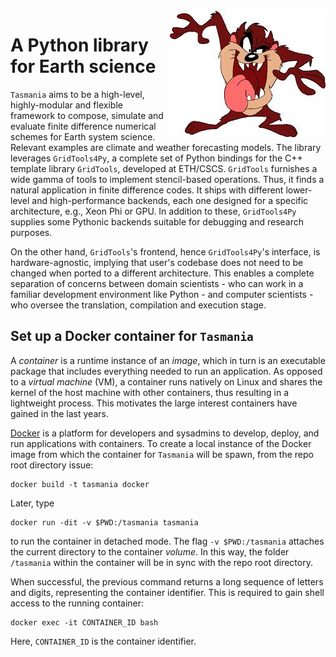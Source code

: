 <img align="right" src="taz.jpeg">

A Python library for Earth science
==================================

`Tasmania` aims to be a high-level, highly-modular and flexible framework to compose, simulate and evaluate finite difference numerical schemes for Earth system science. Relevant examples are climate and weather forecasting models. The library leverages `GridTools4Py`, a complete set of Python bindings for the C++ template library `GridTools`, developed at ETH/CSCS. `GridTools` furnishes a wide gamma of tools to implement stencil-based operations. Thus, it finds a natural application in finite difference codes. It ships with different lower-level and high-performance backends, each one designed for a specific architecture, e.g., Xeon Phi or GPU. In addition to these, `GridTools4Py` supplies some Pythonic backends suitable for debugging and research purposes. 

On the other hand, `GridTools`'s frontend, hence `GridTools4Py`'s interface, is hardware-agnostic, implying that user's codebase does not need to be changed when ported to a different architecture. This enables a complete separation of concerns between domain scientists - who can work in a familiar development environment like Python - and computer scientists - who oversee the translation, compilation and execution stage. 

Set up a Docker container for `Tasmania`
----------------------------------------

A *container* is a runtime instance of an *image*, which in turn is an executable package that includes everything needed to run an application. As opposed to a *virtual machine* (VM), a container runs natively on Linux and shares the kernel of the host machine with other containers, thus resulting in a lightweight process. This motivates the large interest containers have gained in the last years.  

[Docker](https://www.docker.com/) is a platform for developers and sysadmins to develop, deploy, and run applications with containers. To create a local instance of the Docker image from which the container for `Tasmania` will be spawn, from the repo root directory issue:

	docker build -t tasmania docker

Later, type

	docker run -dit -v $PWD:/tasmania tasmania

to run the container in detached mode. The flag `-v $PWD:/tasmania` attaches the current directory to the container *volume*. In this way, the folder `/tasmania` within the container will be in sync with the repo root directory.

When successful, the previous command returns a long sequence of letters and digits, representing the container identifier. This is required to gain shell access to the running container:

	docker exec -it CONTAINER_ID bash

Here, `CONTAINER_ID` is the container identifier.
